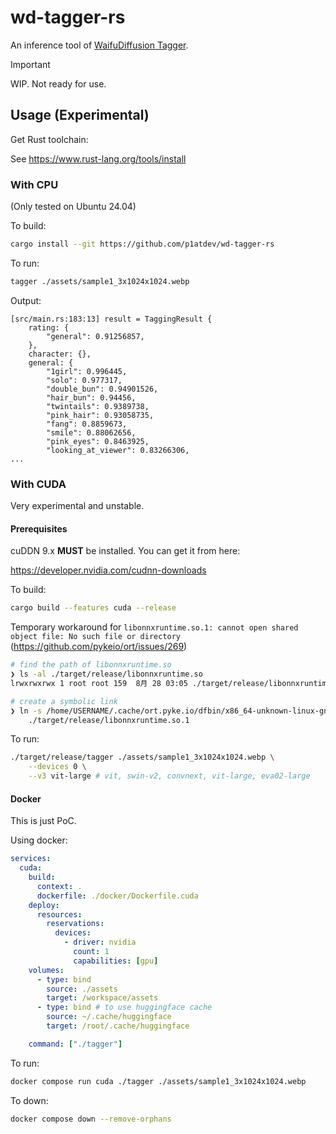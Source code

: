 # wd-tagger-rs

An inference tool of [WaifuDiffusion Tagger](https://huggingface.co/spaces/SmilingWolf/wd-tagger).

> [!IMPORTANT]
> WIP. Not ready for use.

## Usage (Experimental)

Get Rust toolchain:

See https://www.rust-lang.org/tools/install

### With CPU

(Only tested on Ubuntu 24.04)

To build:

```bash
cargo install --git https://github.com/p1atdev/wd-tagger-rs
```

To run:

```bash
tagger ./assets/sample1_3x1024x1024.webp
```

Output:

```
[src/main.rs:183:13] result = TaggingResult {
    rating: {
        "general": 0.91256857,
    },
    character: {},
    general: {
        "1girl": 0.996445,
        "solo": 0.977317,
        "double_bun": 0.94901526,
        "hair_bun": 0.94456,
        "twintails": 0.9389738,
        "pink_hair": 0.93058735,
        "fang": 0.8859673,
        "smile": 0.88062656,
        "pink_eyes": 0.8463925,
        "looking_at_viewer": 0.83266306,
...
```

### With CUDA

Very experimental and unstable.

#### Prerequisites

cuDDN 9.x **MUST** be installed. You can get it from here:

https://developer.nvidia.com/cudnn-downloads

To build:

```bash
cargo build --features cuda --release
```

Temporary workaround for `libonnxruntime.so.1: cannot open shared object file: No such file or directory` (https://github.com/pykeio/ort/issues/269)

```bash
# find the path of libonnxruntime.so
❯ ls -al ./target/release/libonnxruntime.so
lrwxrwxrwx 1 root root 159  8月 28 03:05 ./target/release/libonnxruntime.so -> /home/USERNAME/.cache/ort.pyke.io/dfbin/x86_64-unknown-linux-gnu/***/onnxruntime/lib/libonnxruntime.

# create a symbolic link
❯ ln -s /home/USERNAME/.cache/ort.pyke.io/dfbin/x86_64-unknown-linux-gnu/***/onnxruntime/lib/libonnxruntime.so \
    ./target/release/libonnxruntime.so.1
```

To run:

```bash
./target/release/tagger ./assets/sample1_3x1024x1024.webp \
    --devices 0 \
    --v3 vit-large # vit, swin-v2, convnext, vit-large, eva02-large
```

#### Docker

This is just PoC.

Using docker:

```yml
services:
  cuda:
    build:
      context: .
      dockerfile: ./docker/Dockerfile.cuda
    deploy:
      resources:
        reservations:
          devices:
            - driver: nvidia
              count: 1
              capabilities: [gpu]
    volumes:
      - type: bind
        source: ./assets
        target: /workspace/assets
      - type: bind # to use huggingface cache
        source: ~/.cache/huggingface
        target: /root/.cache/huggingface

    command: ["./tagger"] 
```

To run:

```bash
docker compose run cuda ./tagger ./assets/sample1_3x1024x1024.webp 
```

To down:
```bash
docker compose down --remove-orphans
```

